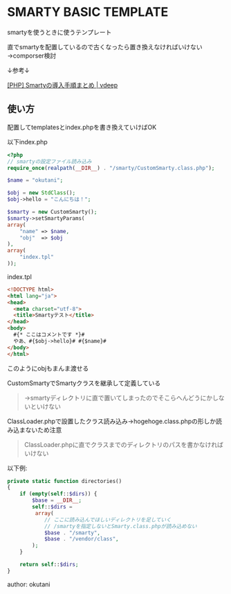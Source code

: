 # SMARTY BASIC TEMPLATE

smartyを使うときに使うテンプレート

直でsmartyを配置しているので古くなったら置き換えなければいけない→comporser検討

↓参考↓

[[PHP] Smartyの導入手順まとめ | vdeep](http://vdeep.net/php-smarty)

## 使い方

配置してtemplatesとindex.phpを書き換えていけばOK

以下index.php

```php
<?php
// smartyの設定ファイル読み込み
require_once(realpath(__DIR__) . "/smarty/CustomSmarty.class.php");

$name = "okutani";

$obj = new StdClass();
$obj->hello = "こんにちは！";

$smarty = new CustomSmarty();
$smarty->setSmartyParams(
array(
    "name" => $name,
    "obj"  => $obj
),
array(
    "index.tpl"
));
```

index.tpl

```html
<!DOCTYPE html>
<html lang="ja">
<head>
  <meta charset="utf-8">
  <title>Smartyテスト</title>
</head>
<body>
  #{* ここはコメントです *}#
  やあ、#{$obj->hello}# #{$name}#
</body>
</html>

```

このようにobjもまんま渡せる

CustomSmartyでSmartyクラスを継承して定義している

>→smartyディレクトリに直で置いてしまったのでそこらへんどうにかしないといけない

ClassLoader.phpで設置したクラス読み込み→hogehoge.class.phpの形しか読み込まないため注意

>ClassLoader.phpに直でクラスまでのディレクトリのパスを書かなければいけない

以下例:

```php
private static function directories()
{
    if (empty(self::$dirs)) {
        $base = __DIR__;
        self::$dirs =
         array(
            // ここに読み込んでほしいディレクトリを足していく
            // /smartyを指定しないとSmarty.class.phpが読み込めない
            $base . "/smarty",
            $base . "/vendor/class",
        );
    }

    return self::$dirs;
}
```

author: okutani
